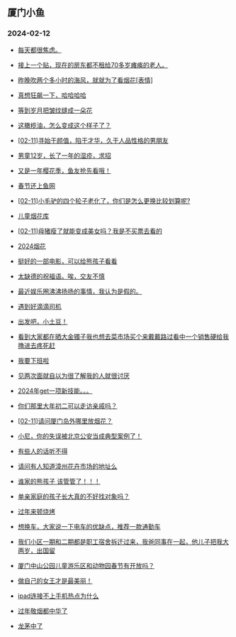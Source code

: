 ## 厦门小鱼 
### 2024-02-12

+ [每天都很焦虑。](http://bbs.xmfish.com/read-htm-tid-18145453.html)

+ [接上一个贴，现在的房东都不租给70多岁瘫痪的老人。](http://bbs.xmfish.com/read-htm-tid-18145477.html)

+ [昨晚吹两个多小时的海风，就就为了看烟花[表情]](http://bbs.xmfish.com/read-htm-tid-18145454.html)

+ [真想狂飙一下，哈哈哈哈](http://bbs.xmfish.com/read-htm-tid-18145456.html)

+ [等到岁月把皱纹缝成一朵花](http://bbs.xmfish.com/read-htm-tid-18145458.html)

+ [这橄榄油，怎么变成这个样子了？](http://bbs.xmfish.com/read-htm-tid-18145455.html)

+ [[02-11]寻始于颜值，陷于才华，久于人品性格的男朋友](http://bbs.xmfish.com/read-htm-tid-18145484.html)

+ [男童12岁，长了一年的湿疹，求招](http://bbs.xmfish.com/read-htm-tid-18145447.html)

+ [又是一年樱花季，鱼友抢先看哦！](http://bbs.xmfish.com/read-htm-tid-18145479.html)

+ [春节还上鱼网](http://bbs.xmfish.com/read-htm-tid-18145491.html)

+ [[02-11]小毛驴的四个轮子老化了，你们是怎么更换比较划算呢?](http://bbs.xmfish.com/read-htm-tid-18145478.html)

+ [儿童烟花库](http://bbs.xmfish.com/read-htm-tid-18145526.html)

+ [[02-11]母猪瘦了就能变成美女吗？我是不买票去看的](http://bbs.xmfish.com/read-htm-tid-18145462.html)

+ [2024烟花](http://bbs.xmfish.com/read-htm-tid-18145480.html)

+ [挺好的一部电影，可以给熊孩子看看](http://bbs.xmfish.com/read-htm-tid-18145528.html)

+ [太缺德的祝福语。唉，交友不慎](http://bbs.xmfish.com/read-htm-tid-18145551.html)

+ [最近娱乐圈沸沸扬扬的事情，我认为是假的。](http://bbs.xmfish.com/read-htm-tid-18145546.html)

+ [遇到好滴滴司机](http://bbs.xmfish.com/read-htm-tid-18145488.html)

+ [出发吧，小土豆！](http://bbs.xmfish.com/read-htm-tid-18145538.html)

+ [看到大家都在晒大金镯子我也想去菜市场买个来戴戴路过看中一个销售硬给我撸进去疼死赶](http://bbs.xmfish.com/read-htm-tid-18145552.html)

+ [我要下班啦](http://bbs.xmfish.com/read-htm-tid-18145539.html)

+ [见两次面就自以为很了解我的人就很讨厌](http://bbs.xmfish.com/read-htm-tid-18145561.html)

+ [2024年get一项新技能。。。](http://bbs.xmfish.com/read-htm-tid-18145564.html)

+ [你们那里大年初二可以走访亲戚吗？](http://bbs.xmfish.com/read-htm-tid-18145558.html)

+ [[02-11]请问厦门岛外哪里放烟花？](http://bbs.xmfish.com/read-htm-tid-18145557.html)

+ [小尼，你的失误被北京公安当成典型案例了！](http://bbs.xmfish.com/read-htm-tid-18145560.html)

+ [有些人的话听不得](http://bbs.xmfish.com/read-htm-tid-18145570.html)

+ [请问有人知道漳州花卉市场的地址么](http://bbs.xmfish.com/read-htm-tid-18145549.html)

+ [谁家的熊孩子  该管管了！！！](http://bbs.xmfish.com/read-htm-tid-18145582.html)

+ [单亲家庭的孩子长大真的不好找对象吗？](http://bbs.xmfish.com/read-htm-tid-18145586.html)

+ [过年来顿烧烤](http://bbs.xmfish.com/read-htm-tid-18145559.html)

+ [想换车，大家说一下电车的优缺点，推荐一款通勤车](http://bbs.xmfish.com/read-htm-tid-18145621.html)

+ [我们小区一期和二期都是职工宿舍拆迁过来，我爸同事在一起，他儿子把我大两岁，出国留](http://bbs.xmfish.com/read-htm-tid-18145599.html)

+ [厦门中山公园儿童游乐区和动物园春节有开放吗？](http://bbs.xmfish.com/read-htm-tid-18145613.html)

+ [做自己的女王才是最美丽！](http://bbs.xmfish.com/read-htm-tid-18145667.html)

+ [ipad连接不上手机热点为什么](http://bbs.xmfish.com/read-htm-tid-18145612.html)

+ [过年敬烟都中华了](http://bbs.xmfish.com/read-htm-tid-18145670.html)

+ [龙茅中了](http://bbs.xmfish.com/read-htm-tid-18145606.html)


